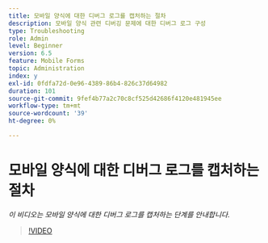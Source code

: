 ```yaml
---
title: 모바일 양식에 대한 디버그 로그를 캡처하는 절차
description: 모바일 양식 관련 디버깅 문제에 대한 디버그 로그 구성
type: Troubleshooting
role: Admin
level: Beginner
version: 6.5
feature: Mobile Forms
topic: Administration
index: y
exl-id: 0fdfa72d-0e96-4389-86b4-826c37d64982
duration: 101
source-git-commit: 9fef4b77a2c70c8cf525d42686f4120e481945ee
workflow-type: tm+mt
source-wordcount: '39'
ht-degree: 0%

---
```


# 모바일 양식에 대한 디버그 로그를 캡처하는 절차

*이 비디오는 모바일 양식에 대한 디버그 로그를 캡처하는 단계를 안내합니다.*

>[!VIDEO](https://video.tv.adobe.com/v/335516?quality=12&learn=on)
